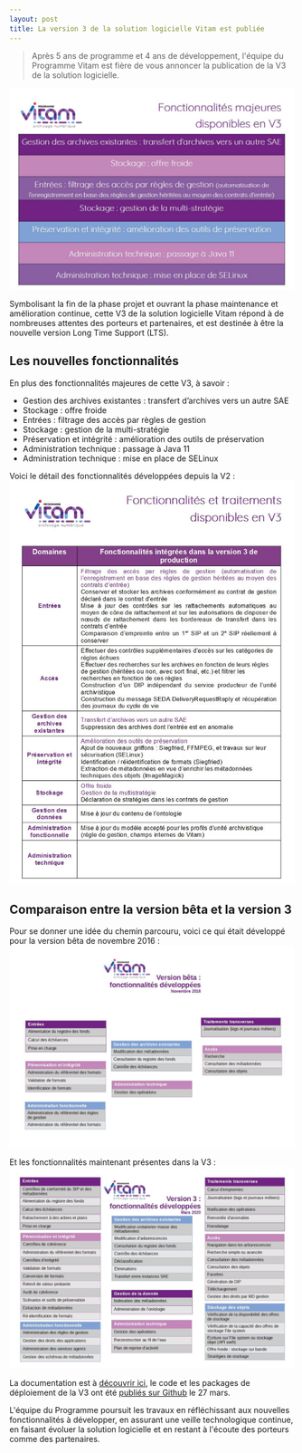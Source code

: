 ```yaml
---
layout: post
title: La version 3 de la solution logicielle Vitam est publiée
---
```

> Après 5 ans de programme et 4 ans de développement, l'équipe du Programme Vitam est fière de vous annoncer la publication de la V3 de la solution logicielle.

![Logos](/public/images/V3_fonctionnalites_focus.jpg)

Symbolisant la fin de la phase projet et ouvrant la phase maintenance et amélioration continue, cette V3 de la solution logicielle Vitam répond à de nombreuses attentes des porteurs et partenaires, et est destinée à être la nouvelle version Long Time Support (LTS).

## Les nouvelles fonctionnalités

En plus des fonctionnalités majeures de cette V3, à savoir :
* Gestion des archives existantes : transfert d’archives vers un autre SAE
* Stockage : offre froide
* Entrées : filtrage des accès par règles de gestion
* Stockage : gestion de la multi-stratégie
* Préservation et intégrité : amélioration des outils de préservation
* Administration technique : passage à Java 11
* Administration technique : mise en place de SELinux

Voici le détail des fonctionnalités développées depuis la V2 :
![Logos](/public/images/V3_fonctionnalites.jpg)


## Comparaison entre la version bêta et la version 3
Pour se donner une idée du chemin parcouru, voici ce qui était développé pour la version bêta de novembre 2016 :
![Logos](/public/images/202003_traitements_vitamVbeta_V0.jpg)

Et les fonctionnalités maintenant présentes dans la V3 :
![Logos](/public/images/202003_traitements_vitamV3_V3.0.jpg)

La documentation est à [découvrir ici](https://www.programmevitam.fr/pages/documentation/), le code et les packages de déploiement de la V3 ont été [publiés sur Github](https://github.com/ProgrammeVitam/vitam/releases/tag/3.0.1) le 27 mars.

L'équipe du Programme poursuit les travaux en réfléchissant aux nouvelles fonctionnalités à développer, en assurant une veille technologique continue, en faisant évoluer la solution logicielle et en restant à l'écoute des porteurs comme des partenaires.